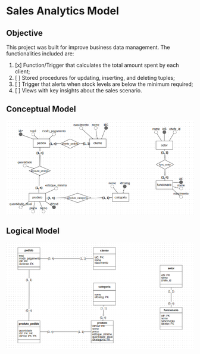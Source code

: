 # Sales Analytics Model
## Objective
This project was built for improve business data management. The functionalities included are:

1. [x] Function/Trigger that calculates the total amount spent by each client;
2. [ ] Stored procedures for updating, inserting, and deleting tuples;
3. [ ] Trigger that alerts when stock levels are below the minimum required;
4. [ ] Views with key insights about the sales scenario.

## Conceptual Model
![Conceptual Model](img/sales_conceptual_model.png)

## Logical Model
![Logical Model](img/sales_logic_model.png)


